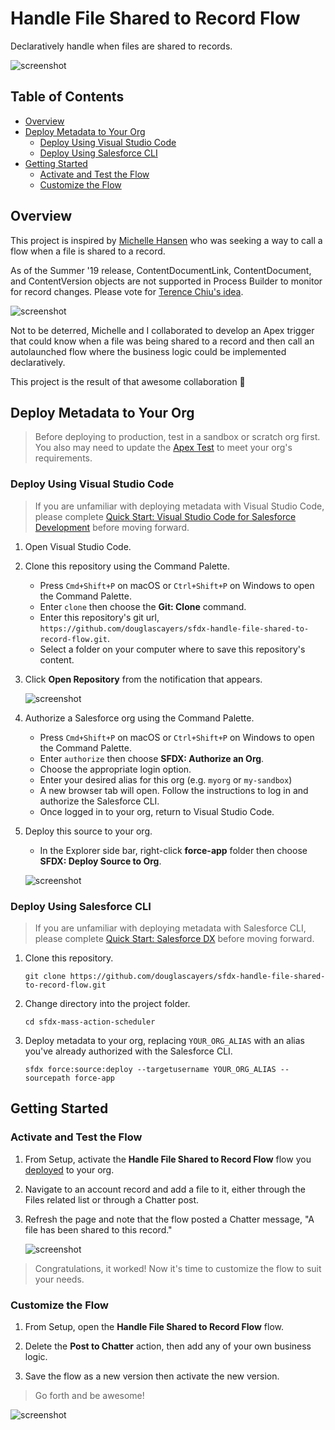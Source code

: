 # Handle File Shared to Record Flow

Declaratively handle when files are shared to records.

![screenshot](images/handle-file-shared-to-record-flow.png)

## Table of Contents
* [Overview](#overview)
* [Deploy Metadata to Your Org](#deploy-metadata-to-your-org)
  * [Deploy Using Visual Studio Code](#deploy-using-visual-studio-code)
  * [Deploy Using Salesforce CLI](#deploy-using-salesforce-cli)
* [Getting Started](#getting-started)
  * [Activate and Test the Flow](#activate-and-test-the-flow)
  * [Customize the Flow](#customize-the-flow)

## Overview

This project is inspired by [Michelle Hansen](https://twitter.com/@mehansen82) who was seeking a way to
call a flow when a file is shared to a record.

As of the Summer '19 release, ContentDocumentLink, ContentDocument, and ContentVersion objects are
not supported in Process Builder to monitor for record changes. Please vote for [Terence Chiu's idea](https://success.salesforce.com/ideaView?id=0873A000000E35YQAS).

![screenshot](images/pb-no-support-content-objects.png)

Not to be deterred, Michelle and I collaborated to develop an Apex trigger that could
know when a file was being shared to a record and then call an autolaunched flow
where the business logic could be implemented declaratively.

This project is the result of that awesome collaboration 🙂

## Deploy Metadata to Your Org

> Before deploying to production, test in a sandbox or scratch org first.
> You also may need to update the [Apex Test](force-app/main/default/classes) to meet your org's requirements.

### Deploy Using Visual Studio Code

> If you are unfamiliar with deploying metadata with Visual Studio Code,
> please complete [Quick Start: Visual Studio Code for Salesforce Development](https://trailhead.salesforce.com/en/content/learn/projects/quickstart-vscode-salesforce?trail_id=sfdx_get_started) before moving forward.

1. Open Visual Studio Code.

2. Clone this repository using the Command Palette.
    - Press `Cmd+Shift+P` on macOS or `Ctrl+Shift+P` on Windows to open the Command Palette.
    - Enter `clone` then choose the **Git: Clone** command.
    - Enter this repository's git url, `https://github.com/douglascayers/sfdx-handle-file-shared-to-record-flow.git`.
    - Select a folder on your computer where to save this repository's content.

3. Click **Open Repository** from the notification that appears.

    ![screenshot](images/vs-code-open-cloned-repository.png)

4. Authorize a Salesforce org using the Command Palette.
    - Press `Cmd+Shift+P` on macOS or `Ctrl+Shift+P` on Windows to open the Command Palette.
    - Enter `authorize` then choose **SFDX: Authorize an Org**.
    - Choose the appropriate login option.
    - Enter your desired alias for this org (e.g. `myorg` or `my-sandbox`)
    - A new browser tab will open. Follow the instructions to log in and authorize the Salesforce CLI.
    - Once logged in to your org, return to Visual Studio Code.

5. Deploy this source to your org.
    - In the Explorer side bar, right-click **force-app** folder then choose **SFDX: Deploy Source to Org**.

    ![screenshot](images/vs-code-rightclick-deploy-source.png)

### Deploy Using Salesforce CLI

> If you are unfamiliar with deploying metadata with Salesforce CLI,
> please complete [Quick Start: Salesforce DX](https://trailhead.salesforce.com/en/content/learn/projects/quick-start-salesforce-dx?trail_id=sfdx_get_started) before moving forward.

1. Clone this repository.

    ```
    git clone https://github.com/douglascayers/sfdx-handle-file-shared-to-record-flow.git
    ```

2. Change directory into the project folder.

    ```
    cd sfdx-mass-action-scheduler
    ```

3. Deploy metadata to your org, replacing `YOUR_ORG_ALIAS` with an alias you've already authorized with the Salesforce CLI.

   ```
   sfdx force:source:deploy --targetusername YOUR_ORG_ALIAS --sourcepath force-app
   ```

## Getting Started

### Activate and Test the Flow

1. From Setup, activate the **Handle File Shared to Record Flow** flow you [deployed](#deploy-metadata-to-your-org) to your org.

2. Navigate to an account record and add a file to it, either through the Files related list or through a Chatter post.

3. Refresh the page and note that the flow posted a Chatter message, "A file has been shared to this record."

    ![screenshot](images/chatter-share-file-to-record.png)

> Congratulations, it worked! Now it's time to customize the flow to suit your needs.

### Customize the Flow

1. From Setup, open the **Handle File Shared to Record Flow** flow.

2. Delete the **Post to Chatter** action, then add any of your own business logic.

3. Save the flow as a new version then activate the new version.

> Go forth and be awesome!

![screenshot](images/trailhead-characters-celebration.png)
